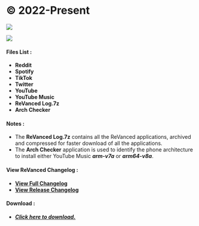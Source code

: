 # © 2022-Present

![](https://img.shields.io/github/downloads/SCP-017/ReVanced-Download/total?label=TOTAL%20DOWNLOADS&style=for-the-badge)

[![](https://img.shields.io/badge/ProtonMail-8B89CC?style=for-the-badge&logo=protonmail&logoColor=white)](mailto:ph.server@pm.me)

#### **Files List :**
- **Reddit**
- **Spotify**
- **TikTok**
- **Twitter**
- **YouTube**
- **YouTube Music**
- **ReVanced Log.7z**
- **Arch Checker**

#### **Notes :**
- The **ReVanced Log.7z** contains all the ReVanced applications, archived and compressed for faster download of all the applications.
- The **Arch Checker** application is used to identify the phone architecture to install either YouTube Music ***arm-v7a*** or ***arm64-v8a***.

#### **View ReVanced Changelog :**
- [**View Full Changelog**](https://github.com/revanced/revanced-patches/blob/main/CHANGELOG.md)
- [**View Release Changelog**](https://github.com/revanced/revanced-patches/releases)

#### **Download :**
- [***Click here to download.***](https://github.com/SCP-017/ReVanced-Download/releases)
